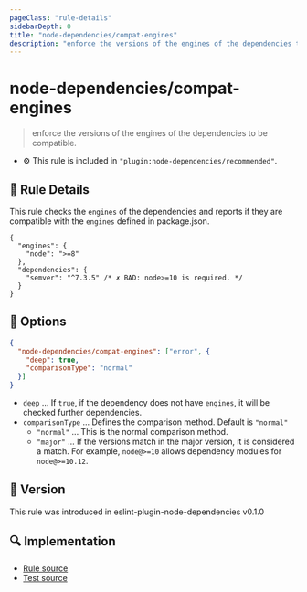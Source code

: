 ```yaml
---
pageClass: "rule-details"
sidebarDepth: 0
title: "node-dependencies/compat-engines"
description: "enforce the versions of the engines of the dependencies to be compatible."
---
```

# node-dependencies/compat-engines

> enforce the versions of the engines of the dependencies to be compatible.

- :gear: This rule is included in `"plugin:node-dependencies/recommended"`.

## :book: Rule Details

This rule checks the `engines` of the dependencies and reports if they are compatible with the `engines` defined in package.json.

```json5
{
  "engines": {
    "node": ">=8"
  },
  "dependencies": {
    "semver": "^7.3.5" /* ✗ BAD: node>=10 is required. */
  }
}
```

## :wrench: Options

```json
{
  "node-dependencies/compat-engines": ["error", {
    "deep": true,
    "comparisonType": "normal"
  }]
}
```

- `deep` ... If `true`, if the dependency does not have `engines`, it will be checked further dependencies.
- `comparisonType` ... Defines the comparison method. Default is `"normal"`
  - `"normal"` ... This is the normal comparison method.
  - `"major"` ... If the versions match in the major version, it is considered a match. For example, `node@>=10` allows dependency modules for `node@>=10.12`.

## :rocket: Version

This rule was introduced in eslint-plugin-node-dependencies v0.1.0

## :mag: Implementation

- [Rule source](https://github.com/ota-meshi/eslint-plugin-node-dependencies/blob/main/lib/rules/compat-engines.ts)
- [Test source](https://github.com/ota-meshi/eslint-plugin-node-dependencies/blob/main/tests/lib/rules/compat-engines.ts)
